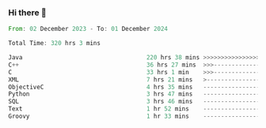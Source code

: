 ### Hi there 👋

<!--
**luoxuanzao/luoxuanzao** is a ✨ _special_ ✨ repository because its `README.md` (this file) appears on your GitHub profile.

Here are some ideas to get you started:

- 🔭 I’m currently working on ...
- 🌱 I’m currently learning ...
- 👯 I’m looking to collaborate on ...
- 🤔 I’m looking for help with ...
- 💬 Ask me about ...
- 📫 How to reach me: ...
- 😄 Pronouns: ...
- ⚡ Fun fact: ...
-->

<!--START_SECTION:waka-->

```rust
From: 02 December 2023 - To: 01 December 2024

Total Time: 320 hrs 3 mins

Java                                   220 hrs 38 mins >>>>>>>>>>>>>>>>>--------   68.91 %
C++                                    36 hrs 27 mins  >>>----------------------   11.39 %
C                                      33 hrs 1 min    >>>----------------------   10.31 %
XML                                    7 hrs 21 mins   >------------------------   02.30 %
ObjectiveC                             4 hrs 35 mins   -------------------------   01.43 %
Python                                 3 hrs 47 mins   -------------------------   01.18 %
SQL                                    3 hrs 46 mins   -------------------------   01.18 %
Text                                   1 hr 52 mins    -------------------------   00.58 %
Groovy                                 1 hr 33 mins    -------------------------   00.49 %
```

<!--END_SECTION:waka-->